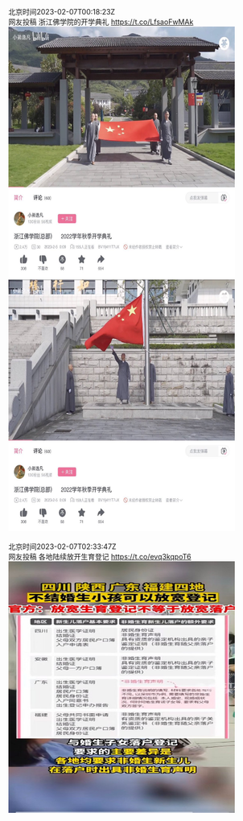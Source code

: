 北京时间2023-02-07T00:18:23Z<br>网友投稿
浙江佛学院的开学典礼 https://t.co/LfsaoFwMAk<br><img src='/temp/image/2023/x-Month-2/1622630794769362945_0.jpg' width='450' height='500'><img src='/temp/image/2023/x-Month-2/1622630794769362945_1.jpg' width='450' height='500'><br><br>北京时间2023-02-07T02:33:47Z<br>网友投稿
各地陆续放开生育登记 https://t.co/evq3kqpoT6<br><img src='/temp/image/2023/x-Month-2/1622664869299331079_0.jpg' width='450' height='500'><br><br>